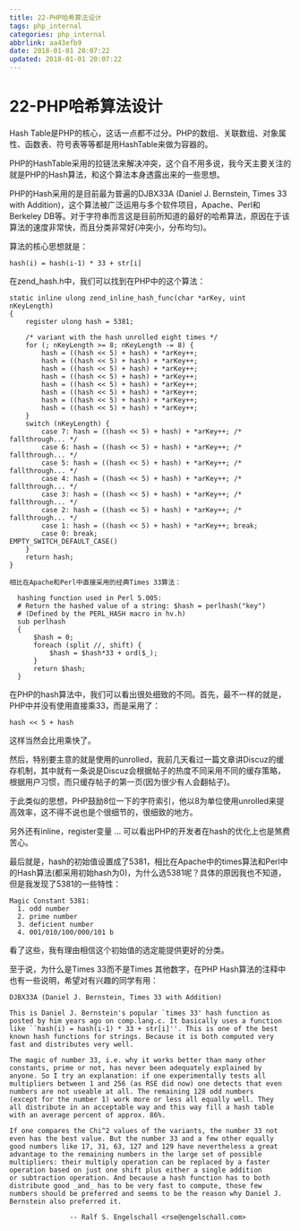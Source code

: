 ```yaml
---
title: 22-PHP哈希算法设计
tags: php_internal
categories: php_internal
abbrlink: aa43efb9
date: 2018-01-01 20:07:22
updated: 2018-01-01 20:07:22
---
```


# 22-PHP哈希算法设计
Hash Table是PHP的核心，这话一点都不过分。PHP的数组、关联数组、对象属性、函数表、符号表等等都是用HashTable来做为容器的。

PHP的HashTable采用的拉链法来解决冲突，这个自不用多说，我今天主要关注的就是PHP的Hash算法，和这个算法本身透露出来的一些思想。

PHP的Hash采用的是目前最为普遍的DJBX33A (Daniel J. Bernstein, Times 33 with Addition)，这个算法被广泛运用与多个软件项目，Apache、Perl和Berkeley DB等。对于字符串而言这是目前所知道的最好的哈希算法，原因在于该算法的速度非常快，而且分类非常好(冲突小，分布均匀)。

算法的核心思想就是：

    hash(i) = hash(i-1) * 33 + str[i]

在zend_hash.h中，我们可以找到在PHP中的这个算法：

    static inline ulong zend_inline_hash_func(char *arKey, uint nKeyLength)
    {
        register ulong hash = 5381;

        /* variant with the hash unrolled eight times */
    	for (; nKeyLength >= 8; nKeyLength -= 8) {
            hash = ((hash << 5) + hash) + *arKey++;
            hash = ((hash << 5) + hash) + *arKey++;
            hash = ((hash << 5) + hash) + *arKey++;
            hash = ((hash << 5) + hash) + *arKey++;
            hash = ((hash << 5) + hash) + *arKey++;
            hash = ((hash << 5) + hash) + *arKey++;
            hash = ((hash << 5) + hash) + *arKey++;
            hash = ((hash << 5) + hash) + *arKey++;
        }
        switch (nKeyLength) {
            case 7: hash = ((hash << 5) + hash) + *arKey++; /* fallthrough... */
            case 6: hash = ((hash << 5) + hash) + *arKey++; /* fallthrough... */
            case 5: hash = ((hash << 5) + hash) + *arKey++; /* fallthrough... */
            case 4: hash = ((hash << 5) + hash) + *arKey++; /* fallthrough... */
            case 3: hash = ((hash << 5) + hash) + *arKey++; /* fallthrough... */
            case 2: hash = ((hash << 5) + hash) + *arKey++; /* fallthrough... */
            case 1: hash = ((hash << 5) + hash) + *arKey++; break;
            case 0: break;
    EMPTY_SWITCH_DEFAULT_CASE()
        }
        return hash;
    }

    相比在Apache和Perl中直接采用的经典Times 33算法：

      hashing function used in Perl 5.005:
      # Return the hashed value of a string: $hash = perlhash("key")
      # (Defined by the PERL_HASH macro in hv.h)
      sub perlhash
      {
          $hash = 0;
          foreach (split //, shift) {
              $hash = $hash*33 + ord($_);
          }
          return $hash;
      }

在PHP的hash算法中，我们可以看出很处细致的不同。首先，最不一样的就是，PHP中并没有使用直接乘33，而是采用了：

    hash << 5 + hash

这样当然会比用乘快了。

然后，特别要主意的就是使用的unrolled，我前几天看过一篇文章讲Discuz的缓存机制，其中就有一条说是Discuz会根据帖子的热度不同采用不同的缓存策略，根据用户习惯，而只缓存帖子的第一页(因为很少有人会翻帖子)。

于此类似的思想，PHP鼓励8位一下的字符索引，他以8为单位使用unrolled来提高效率，这不得不说也是个很细节的，很细致的地方。

另外还有inline，register变量 … 可以看出PHP的开发者在hash的优化上也是煞费苦心。

最后就是，hash的初始值设置成了5381，相比在Apache中的times算法和Perl中的Hash算法(都采用初始hash为0)，为什么选5381呢？具体的原因我也不知道，但是我发现了5381的一些特性：

    Magic Constant 5381:
      1. odd number
      2. prime number
      3. deficient number
      4. 001/010/100/000/101 b

看了这些，我有理由相信这个初始值的选定能提供更好的分类。

至于说，为什么是Times 33而不是Times 其他数字，在PHP Hash算法的注释中也有一些说明，希望对有兴趣的同学有用：

    DJBX33A (Daniel J. Bernstein, Times 33 with Addition)

    This is Daniel J. Bernstein's popular `times 33' hash function as
    posted by him years ago on comp.lang.c. It basically uses a function
    like ``hash(i) = hash(i-1) * 33 + str[i]''. This is one of the best
    known hash functions for strings. Because it is both computed very
    fast and distributes very well.

    The magic of number 33, i.e. why it works better than many other
    constants, prime or not, has never been adequately explained by
    anyone. So I try an explanation: if one experimentally tests all
    multipliers between 1 and 256 (as RSE did now) one detects that even
    numbers are not useable at all. The remaining 128 odd numbers
    (except for the number 1) work more or less all equally well. They
    all distribute in an acceptable way and this way fill a hash table
    with an average percent of approx. 86%.

    If one compares the Chi^2 values of the variants, the number 33 not
    even has the best value. But the number 33 and a few other equally
    good numbers like 17, 31, 63, 127 and 129 have nevertheless a great
    advantage to the remaining numbers in the large set of possible
    multipliers: their multiply operation can be replaced by a faster
    operation based on just one shift plus either a single addition
    or subtraction operation. And because a hash function has to both
    distribute good _and_ has to be very fast to compute, those few
    numbers should be preferred and seems to be the reason why Daniel J.
    Bernstein also preferred it.

                   -- Ralf S. Engelschall <rse@engelschall.com>
